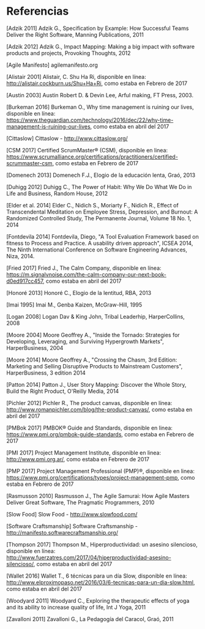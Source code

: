 # Referencias

[Adzik 2011] Adzik G., Specification by Example: How Successful Teams Deliver the Right Software, Manning Publications, 2011

[Adzik 2012] Adzik G., Impact Mapping: Making a big impact with software products and projects, Provoking Thoughts, 2012

[Agile Manifesto] agilemanifesto.org

[Alistair 2001] Alistair, C. Shu Ha Ri, disponible en línea: http://alistair.cockburn.us/Shu+Ha+Ri, como estaba en Febrero de 2017

[Austin 2003] Austin Robert D. & Devin Lee, Arful making, FT Press, 2003.

[Burkeman 2016] Burkeman O., Why time management is ruining our lives, disponible en l&iacute;nea: https://www.theguardian.com/technology/2016/dec/22/why-time-management-is-ruining-our-lives, como estaba en abril del 2017

[Cittaslow] Cittaslow - http://www.cittaslow.org/ 

[CSM 2017] Certified ScrumMaster&reg; (CSM), disponible en linea: https://www.scrumalliance.org/certifications/practitioners/certified-scrummaster-csm, como estaba en Febrero de 2017

[Domenech 2013] Domenech F.J., Elogio de la educaci&oacute;n lenta, Gra&oacute;, 2013

[Duhigg 2012] Duhigg C., The Power of Habit: Why We Do What We Do in Life and Business, Random House, 2012

[Elder et al. 2014] Elder C., Nidich S., Moriarty F., Nidich R., Effect of Transcendental Meditation on Employee Stress, Depression, and Burnout: A Randomized Controlled Study, The Permanente Journal, Volume 18 No. 1, 2014

[Fontdevila 2014] Fontdevila, Diego, "A Tool Evaluation Framework based on fitness to Process and Practice. A usability driven approach", ICSEA 2014, The Ninth International Conference on Software Engineering Advances, Niza, 2014.

[Fried 2017] Fried J., The Calm Company, disponible en l&iacute;nea: https://m.signalvnoise.com/the-calm-company-our-next-book-d0ed917cc457, como estaba en abril del 2017

[Honor&eacute; 2013] Honor&eacute; C., Elogio de la lentitud, RBA, 2013

[Imai 1995] Imai M., Genba Kaizen, McGraw-Hill, 1995

[Logan 2008]  Logan Dav & King John, Tribal Leaderhip, HarperCollins, 2008

[Moore 2004] Moore Geoffrey A., "Inside the Tornado: Strategies for Developing, Leveraging, and Surviving Hypergrowth Markets", HarperBusiness, 2004

[Moore 2014] Moore Geoffrey A., "Crossing the Chasm, 3rd Edition: Marketing and Selling Disruptive Products to Mainstream Customers", HarperBusiness, 3 edition 2014

[Patton 2014] Patton J., User Story Mapping: Discover the Whole Story, Build the Right Product, O'Reilly Media, 2014

[Pichler 2012] Pichler R., The product canvas, disponible en l&iacute;nea: http://www.romanpichler.com/blog/the-product-canvas/, como estaba en abril del 2017

[PMBok 2017] PMBOK&reg; Guide and Standards, disponible en linea: https://www.pmi.org/pmbok-guide-standards, como estaba en Febrero de 2017

[PMI 2017] Project Management Institute, disponible en linea: http://www.pmi.org.ar/, como estaba en Febrero de 2017

[PMP 2017] Project Management Professional (PMP)&reg;, disponible en linea: https://www.pmi.org/certifications/types/project-management-pmp, como estaba en Febrero de 2017

[Rasmusson 2010] Rasmusson J., The Agile Samurai: How Agile Masters Deliver Great Software, The Pragmatic Programmers, 2010

[Slow Food] Slow Food - http://www.slowfood.com/

[Software Craftsmanship] Software Craftsmanship - http://manifesto.softwarecraftsmanship.org/

[Thompson 2017] Thompson M., Hiperproductividad: un asesino silencioso, disponible en l&iacute;nea: http://www.fuerzatres.com/2017/04/hiperproductividad-asesino-silencioso/, como estaba en abril del 2017

[Wallet 2016] Wallet T., 6 t&eacute;cnicas para un d&iacute;a Slow, disponible en l&iacute;nea: http://www.elproximopaso.net/2016/03/6-tecnicas-para-un-dia-slow.html, como estaba en abril del 2017

[Woodyard 2011] Woodyard C., Exploring the therapeutic effects of yoga and its ability to increase quality of life, Int J Yoga, 2011

[Zavalloni 2011] Zavalloni G., La Pedagog&iacute;a del Caracol, Gra&oacute;, 2011